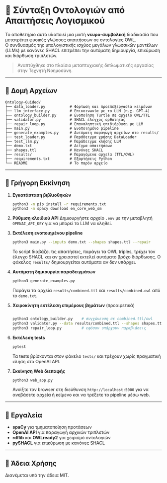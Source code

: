 # 🧠 Σύνταξη Οντολογιών από Απαιτήσεις Λογισμικού

Το αποθετήριο αυτό υλοποιεί μια μικτή **νευρο-συμβολική** διαδικασία που μετατρέπει φυσικές γλώσσες απαιτήσεων σε οντολογίες OWL.  
Ο συνδυασμός της υπολογιστικής ισχύος μεγάλων γλωσσικών μοντέλων (LLMs) με κανόνες SHACL επιτρέπει την αυτόματη δημιουργία, επικύρωση και διόρθωση τριπλετών.

> Αναπτύχθηκε στο πλαίσιο μεταπτυχιακής διπλωματικής εργασίας στην Τεχνητή Νοημοσύνη.

---

## 📂 Δομή Αρχείων

```
Ontology-Guided/
├── data_loader.py           # Φόρτωση και προεπεξεργασία κειμένων
├── llm_interface.py         # Επικοινωνία με το LLM (π.χ. GPT-4)
├── ontology_builder.py      # Ενοποίηση Turtle σε αρχείο OWL/TTL
├── validator.py             # SHACL έλεγχος ορθότητας
├── repair_loop.py           # Επαναληπτική επιδιόρθωση με LLM
├── main.py                  # Ενοποιημένο pipeline
├── generate_examples.py     # Αυτόματη παραγωγή αρχείων στο results/
├── test_loader.py           # Παράδειγμα χρήσης DataLoader                
├── test_llm.py              # Παράδειγμα κλήσης LLM     
├── demo.txt                 # Δείγμα απαιτήσεων
├── shapes.ttl               # Κανόνες SHACL
├── results/                 # Παραγόμενα αρχεία (TTL/OWL)
├── requirements.txt         # Εξαρτήσεις Python
└── README                   # Το παρόν αρχείο
```

---

## 🚀 Γρήγορη Εκκίνηση

1. **Εγκατάσταση βιβλιοθηκών**
   ```bash
   python3 -m pip install -r requirements.txt
   python3 -m spacy download en_core_web_sm
   ```

2. **Ρύθμιση κλειδιού API**
   Δημιουργήστε αρχείο `.env` με την μεταβλητή `OPENAI_API_KEY` για να μπορεί το LLM να κληθεί.

3. **Εκτέλεση ενοποιημένου pipeline**
   ```bash
   python3 main.py --inputs demo.txt --shapes shapes.ttl --repair
   ```
   Το script διαβάζει τις απαιτήσεις, παράγει τα OWL triples, τρέχει τον
   έλεγχο SHACL και αν χρειαστεί εκτελεί αυτόματο βρόχο διόρθωσης.
   Ο φάκελος `results/` δημιουργείται αυτόματα αν δεν υπάρχει.

4. **Αυτόματη δημιουργία παραδειγμάτων**
   ```bash
   python3 generate_examples.py
   ```
   Παράγει τα αρχεία `results/combined.ttl` και `results/combined.owl` από το `demo.txt`.
5. **Χειροκίνητη εκτέλεση επιμέρους βημάτων** (προαιρετικά)
   ```bash

   python3 ontology_builder.py    # συγχώνευση σε combined.ttl/owl
   python3 validator.py --data results/combined.ttl --shapes shapes.ttl
   python3 repair_loop.py         # εφόσον υπάρχουν παραβιάσεις
   ```


6. **Εκτέλεση tests**
   ```bash
   pytest
   ```
   Τα tests βρίσκονται στον φάκελο `tests/` και τρέχουν χωρίς πραγματική κλήση στο OpenAI API.

7. **Εκκίνηση Web διεπαφής**
   ```bash
   python3 web_app.py
   ```
   Ανοίξτε τον browser στη διεύθυνση `http://localhost:5000` για να ανεβάσετε αρχεία ή κείμενο και να τρέξετε το pipeline μέσω web.



---
## 🔧 Εργαλεία
- **spaCy** για τμηματοποίηση προτάσεων
- **OpenAI API** για παραγωγή αρχικών τριπλετών
- **rdflib** και **OWLready2** για χειρισμό οντολογιών
- **pySHACL** για επικύρωση με κανόνες SHACL

---

## 📝 Άδεια Χρήσης
Διανέμεται υπό την άδεια MIT.
